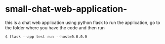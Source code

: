 # small-chat-web-application-
this is a chat web application using python flask
to run the application, go to the folder where you have the code and then run

`$ flask --app test run --host=0.0.0.0` 
